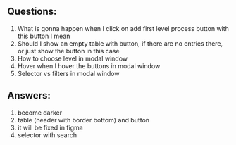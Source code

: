 ## Questions:

1) What is gonna happen when I click on add first level process button with this button I mean
2) Should I show an empty table with button, if there are no entries there, or just show the button in this case
3) How to choose level in modal window
4) Hover when I hover the buttons in modal window
5) Selector vs filters in modal window


## Answers: 

1) become darker
2) table (header with border bottom) and button
3) it will be fixed in figma
4) selector with search